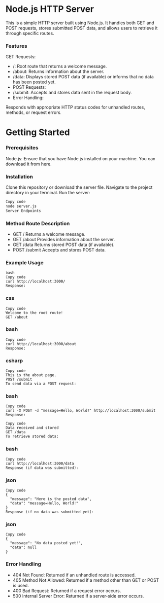 # Node.js HTTP Server
This is a simple HTTP server built using Node.js. It handles both GET and POST requests, stores submitted POST data, and allows users to retrieve it through specific routes.

### Features
GET Requests:

- /: Root route that returns a welcome message.
- /about: Returns information about the server.
- /data: Displays stored POST data (if available) or informs that no data has been posted yet.
- POST Requests:
- /submit: Accepts and stores data sent in the request body.
- Error Handling:

Responds with appropriate HTTP status codes for unhandled routes, methods, or request errors.
# Getting Started
### Prerequisites
Node.js: Ensure that you have Node.js installed on your machine. You can download it from here.
### Installation
Clone this repository or download the server file.
Navigate to the project directory in your terminal.
Run the server:
````bash
Copy code
node server.js
Server Endpoints
````
### Method	Route	Description

- GET	/	Returns a welcome message.
- GET	/about	Provides information about the server.
- GET	/data	Returns stored POST data (if available).
- POST	/submit	Accepts and stores POST data.

### Example Usage
````GET /
bash
Copy code
curl http://localhost:3000/
Response:
````
### css
````
Copy code
Welcome to the root route!
GET /about
````
### bash
````
Copy code
curl http://localhost:3000/about
Response:
````
### csharp
````
Copy code
This is the about page.
POST /submit
To send data via a POST request:
````
### bash
````
Copy code
curl -X POST -d "message=Hello, World!" http://localhost:3000/submit
Response:
````
````
Copy code
Data received and stored
GET /data
To retrieve stored data:
````

### bash
````
Copy code
curl http://localhost:3000/data
Response (if data was submitted):
````
### json
````
Copy code
{
  "message": "Here is the posted data",
  "data": "message=Hello, World!"
}
Response (if no data was submitted yet):
````

### json
````
Copy code
{
  "message": "No data posted yet!",
  "data": null
}
````
### Error Handling

- 404 Not Found: Returned if an unhandled route is accessed.
- 405 Method Not Allowed: Returned if a method other than GET or POST is used.
- 400 Bad Request: Returned if a request error occurs.
- 500 Internal Server Error: Returned if a server-side error occurs.
